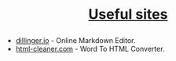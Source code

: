 # <a href="https://softuni.bg/about" rel="Useful sites"><p align="center">Useful sites<p>
 </a>

* [dillinger.io] - Online Markdown Editor.
* [html-cleaner.com] - Word To HTML Converter.


[dillinger.io]: <https://dillinger.io/>
[html-cleaner.com]:<https://html-cleaner.com/>
